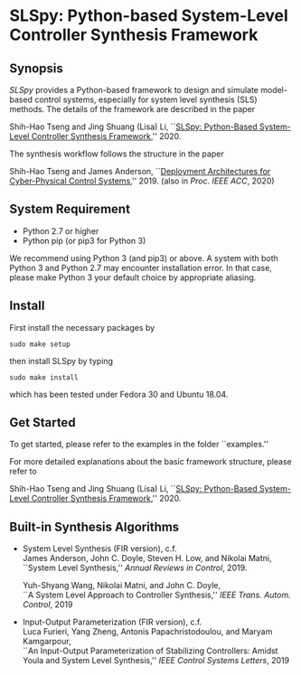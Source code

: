 # SLSpy: Python-based System-Level Controller Synthesis Framework

## Synopsis
*SLSpy* provides a Python-based framework to design and simulate model-based control systems, especially for system level synthesis (SLS) methods. The details of the framework are described in the paper

Shih-Hao Tseng and Jing Shuang (Lisa) Li, ``[SLSpy: Python-Based System-Level Controller Synthesis Framework](https://arxiv.org/abs/2004.12565),'' 2020.

The synthesis workflow follows the structure in the paper

Shih-Hao Tseng and James Anderson, ``[Deployment Architectures for Cyber-Physical Control Systems](https://arxiv.org/abs/1911.01510),'' 2019. (also in *Proc. IEEE ACC*, 2020)

## System Requirement
* Python 2.7 or higher
* Python pip (or pip3 for Python 3)

We recommend using Python 3 (and pip3) or above. A system with both Python 3 and Python 2.7 may encounter installation error. In that case, please make Python 3 your default choice by appropriate aliasing.

## Install
First install the necessary packages by

`sudo make setup`

then install SLSpy by typing

`sudo make install`

which has been tested under Fedora 30 and Ubuntu 18.04.

<!--
## SLSpy Wiki
A simple wiki page with basic explanation can be found at 
http://slswiki.cms.caltech.edu/index.php/SLSpy

(The server is currently down. We will bring it back when the server is up again.
-->
## Get Started
To get started, please refer to the examples in the folder ``examples.''

For more detailed explanations about the basic framework structure, please refer to 

Shih-Hao Tseng and Jing Shuang (Lisa) Li, ``[SLSpy: Python-Based System-Level Controller Synthesis Framework](https://arxiv.org/abs/2004.12565),'' 2020.

## Built-in Synthesis Algorithms
* System Level Synthesis (FIR version), c.f.\
  James Anderson, John C. Doyle, Steven H. Low, and Nikolai Matni,\
  ``System Level Synthesis,'' *Annual Reviews in Control*, 2019.

  Yuh-Shyang Wang, Nikolai Matni, and John C. Doyle,\
  ``A System Level Approach to Controller Synthesis,'' *IEEE Trans. Autom. Control*, 2019

* Input-Output Parameterization (FIR version), c.f.\
  Luca Furieri, Yang Zheng, Antonis Papachristodoulou, and Maryam Kamgarpour,\
  ``An Input-Output Parameterization of Stabilizing Controllers: Amidst Youla and System Level Synthesis,'' *IEEE Control Systems Letters*, 2019